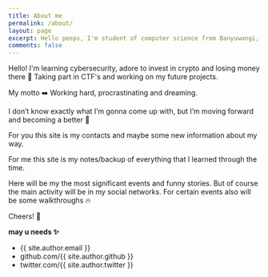 ```yaml
---
title: About me 
permalink: /about/
layout: page
excerpt: Hello peeps, I'm student of computer science from Banyuwangi, living in Jogjakarta. This blog for documentation about my programming journey, running on jekyll, hosting on netlify and using my own simple theme.
comments: false
---
```


Hello! I'm learning cybersecurity, adore to invest in crypto and losing money there 🥴
Taking part in CTF's and working on my future projects.
 
My motto ➡️ Working hard, procrastinating and dreaming. 

I don’t know exactly what I’m gonna come up with, but I’m moving forward and becoming a better 🤔

For you this site is my contacts and maybe some new information about my way.

For me this site is my notes/backup of everything that I learned through the time. 

Here will be my the most significant events and funny stories. But of course the main activity will be in my social networks. For certain events also will be some walkthroughs 🔥

Cheers! 🥂

**may u needs ✨**

- {{ site.author.email }}
- github.com/{{ site.author.github }}
- twitter.com/{{ site.author.twitter }}
